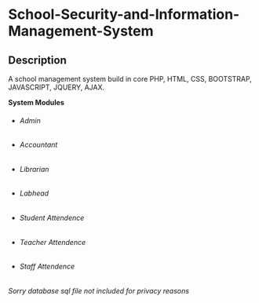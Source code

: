 # School-Security-and-Information-Management-System

## Description

A school management system build in core PHP, HTML, CSS, BOOTSTRAP, JAVASCRIPT, JQUERY, AJAX.

**System Modules**

- ###### Admin
- ###### Accountant
- ###### Librarian
- ###### Labhead
- ###### Student Attendence
- ###### Teacher Attendence
- ###### Staff Attendence



*Sorry database sql file not included for privacy reasons*

